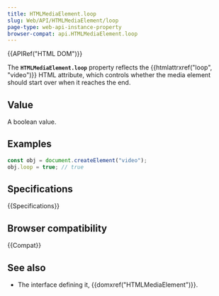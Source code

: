```yaml
---
title: HTMLMediaElement.loop
slug: Web/API/HTMLMediaElement/loop
page-type: web-api-instance-property
browser-compat: api.HTMLMediaElement.loop
---
```


{{APIRef("HTML DOM")}}

The **`HTMLMediaElement.loop`** property reflects the {{htmlattrxref("loop", "video")}} HTML attribute, which controls whether the media element should start over when it reaches the end.

## Value

A boolean value.

## Examples

```js
const obj = document.createElement("video");
obj.loop = true; // true
```

## Specifications

{{Specifications}}

## Browser compatibility

{{Compat}}

## See also

- The interface defining it, {{domxref("HTMLMediaElement")}}.
